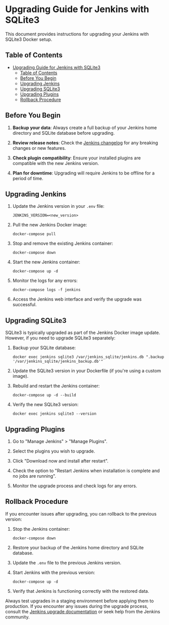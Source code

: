 # Upgrading Guide for Jenkins with SQLite3

This document provides instructions for upgrading your Jenkins with SQLite3 Docker setup.

## Table of Contents

- [Upgrading Guide for Jenkins with SQLite3](#upgrading-guide-for-jenkins-with-sqlite3)
  - [Table of Contents](#table-of-contents)
  - [Before You Begin](#before-you-begin)
  - [Upgrading Jenkins](#upgrading-jenkins)
  - [Upgrading SQLite3](#upgrading-sqlite3)
  - [Upgrading Plugins](#upgrading-plugins)
  - [Rollback Procedure](#rollback-procedure)

## Before You Begin

1. **Backup your data**: Always create a full backup of your Jenkins home directory and SQLite database before upgrading.

2. **Review release notes**: Check the [Jenkins changelog](https://www.jenkins.io/changelog/) for any breaking changes or new features.

3. **Check plugin compatibility**: Ensure your installed plugins are compatible with the new Jenkins version.

4. **Plan for downtime**: Upgrading will require Jenkins to be offline for a period of time.

## Upgrading Jenkins

1. Update the Jenkins version in your `.env` file:

   ```
   JENKINS_VERSION=<new_version>
   ```

2. Pull the new Jenkins Docker image:

   ```
   docker-compose pull
   ```

3. Stop and remove the existing Jenkins container:

   ```
   docker-compose down
   ```

4. Start the new Jenkins container:

   ```
   docker-compose up -d
   ```

5. Monitor the logs for any errors:

   ```
   docker-compose logs -f jenkins
   ```

6. Access the Jenkins web interface and verify the upgrade was successful.

## Upgrading SQLite3

SQLite3 is typically upgraded as part of the Jenkins Docker image update. However, if you need to upgrade SQLite3 separately:

1. Backup your SQLite database:

   ```
   docker exec jenkins sqlite3 /var/jenkins_sqlite/jenkins.db ".backup '/var/jenkins_sqlite/jenkins_backup.db'"
   ```

2. Update the SQLite3 version in your Dockerfile (if you're using a custom image).

3. Rebuild and restart the Jenkins container:

   ```
   docker-compose up -d --build
   ```

4. Verify the new SQLite3 version:
   ```
   docker exec jenkins sqlite3 --version
   ```

## Upgrading Plugins

1. Go to "Manage Jenkins" > "Manage Plugins".

2. Select the plugins you wish to upgrade.

3. Click "Download now and install after restart".

4. Check the option to "Restart Jenkins when installation is complete and no jobs are running".

5. Monitor the upgrade process and check logs for any errors.

## Rollback Procedure

If you encounter issues after upgrading, you can rollback to the previous version:

1. Stop the Jenkins container:

   ```
   docker-compose down
   ```

2. Restore your backup of the Jenkins home directory and SQLite database.

3. Update the `.env` file to the previous Jenkins version.

4. Start Jenkins with the previous version:

   ```
   docker-compose up -d
   ```

5. Verify that Jenkins is functioning correctly with the restored data.

Always test upgrades in a staging environment before applying them to production. If you encounter any issues during the upgrade process, consult the [Jenkins upgrade documentation](https://www.jenkins.io/doc/upgrade-guide/) or seek help from the Jenkins community.

